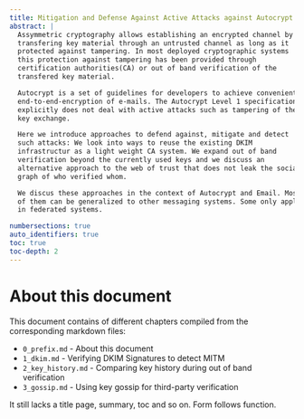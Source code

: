 ```yaml
---
title: Mitigation and Defense Against Active Attacks against Autocrypt
abstract: |
  Assymmetric cryptography allows establishing an encrypted channel by
  transfering key material through an untrusted channel as long as it
  protected against tampering. In most deployed cryptographic systems
  this protection against tampering has been provided through
  certification authorities(CA) or out of band verification of the
  transfered key material.

  Autocrypt is a set of guidelines for developers to achieve convenient
  end-to-end-encryption of e-mails. The Autocrypt Level 1 specifications
  explicitly does not deal with active attacks such as tampering of the
  key exchange.

  Here we introduce approaches to defend against, mitigate and detect
  such attacks: We look into ways to reuse the existing DKIM
  infrastructur as a light weight CA system. We expand out of band
  verification beyond the currently used keys and we discuss an
  alternative approach to the web of trust that does not leak the social
  graph of who verified whom.

  We discus these approaches in the context of Autocrypt and Email. Most
  of them can be generalized to other messaging systems. Some only apply
  in federated systems.

numbersections: true
auto_identifiers: true
toc: true
toc-depth: 2
---
```


# About this document

This document contains of different chapters compiled from the
corresponding markdown files:

* `0_prefix.md` - About this document
* `1_dkim.md` - Verifying DKIM Signatures to detect MITM
* `2_key_history.md` - Comparing key history during out of band
  verification
* `3_gossip.md` - Using key gossip for third-party verification

It still lacks a title page, summary, toc and so on. Form follows
function.


